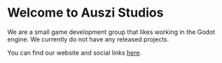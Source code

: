 # Welcome to Auszi Studios

We are a small game development group that likes working in the Godot engine. We currently do not have any released projects.

You can find our website and social links [here](https://auszistudios.github.io).
